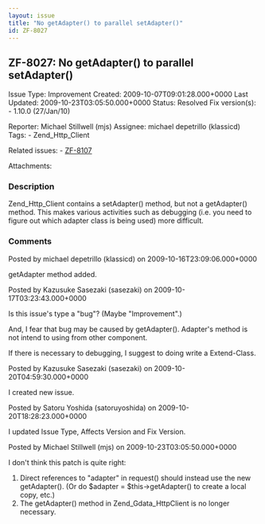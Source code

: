 ```yaml
---
layout: issue
title: "No getAdapter() to parallel setAdapter()"
id: ZF-8027
---
```


ZF-8027: No getAdapter() to parallel setAdapter()
-------------------------------------------------

 Issue Type: Improvement Created: 2009-10-07T09:01:28.000+0000 Last Updated: 2009-10-23T03:05:50.000+0000 Status: Resolved Fix version(s): - 1.10.0 (27/Jan/10)
 
 Reporter:  Michael Stillwell (mjs)  Assignee:  michael depetrillo (klassicd)  Tags: - Zend\_Http\_Client
 
 Related issues: - [ZF-8107](/issues/browse/ZF-8107)
 
 Attachments: 
### Description

Zend\_Http\_Client contains a setAdapter() method, but not a getAdapter() method. This makes various activities such as debugging (i.e. you need to figure out which adapter class is being used) more difficult.

 

 

### Comments

Posted by michael depetrillo (klassicd) on 2009-10-16T23:09:06.000+0000

getAdapter method added.

 

 

Posted by Kazusuke Sasezaki (sasezaki) on 2009-10-17T03:23:43.000+0000

Is this issue's type a "bug"? (Maybe "Improvement".)

And, I fear that bug may be caused by getAdapter(). Adapter's method is not intend to using from other component.

If there is necessary to debugging, I suggest to doing write a Extend-Class.

 

 

Posted by Kazusuke Sasezaki (sasezaki) on 2009-10-20T04:59:30.000+0000

I created new issue.

 

 

Posted by Satoru Yoshida (satoruyoshida) on 2009-10-20T18:28:23.000+0000

I updated Issue Type, Affects Version and Fix Version.

 

 

Posted by Michael Stillwell (mjs) on 2009-10-23T03:05:50.000+0000

I don't think this patch is quite right:

1. Direct references to "adapter" in request() should instead use the new getAdapter(). (Or do $adapter = $this->getAdapter() to create a local copy, etc.)
2. The getAdapter() method in Zend\_Gdata\_HttpClient is no longer necessary.
 


 